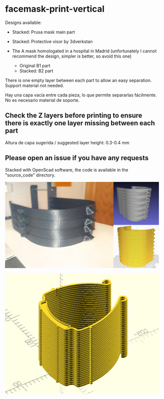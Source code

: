 # facemask-print-vertical

Designs available:

- Stacked: Prusa mask main part

- Stacked: Protective visor by 3dverkstan

- The A mask homologated in a hospital in Madrid (unfortunately I cannot recommend the design, simpler is better, so avoid this one)
  - Original B1 part
  - Stacked: B2 part

There is one empty layer between each part to allow an easy separation. Support material not needed.

Hay una capa vacía entre cada pieza, lo que permite separarlas fácilmente. No es necesario material de soporte.

## Check the Z layers before printing to ensure there is exactly one layer missing between each part

Altura de capa sugerida / suggested layer height: 0.3-0.4 mm

## Please open an issue if you have any requests

Stacked with OpenScad software, the code is available in the "source_code" directory.

![](photo.jpg)

![](source_code/generic_stacker/photo.png)
